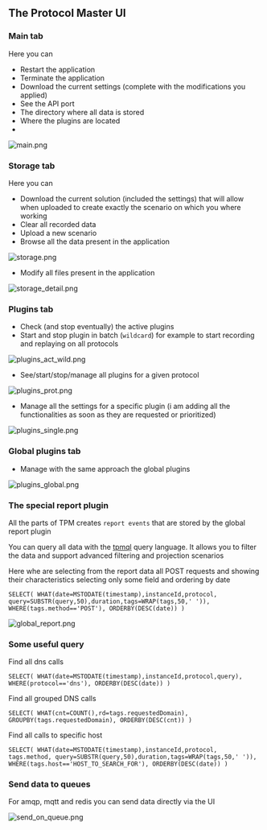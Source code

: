 ## The Protocol Master UI

### Main tab

Here you can

* Restart the application
* Terminate the application
* Download the current settings (complete with the modifications you applied)
* See the API port
* The directory where all data is stored
* Where the plugins are located
*

![main.png](ui/main.png)

### Storage tab

Here you can

* Download the current solution (included the settings) that will allow when uploaded to create exactly the scenario on
  which you where working
* Clear all recorded data
* Upload a new scenario
* Browse all the data present in the application

![storage.png](ui/storage.png)

* Modify all files present in the application

![storage_detail.png](ui/storage_detail.png)

### Plugins tab

* Check (and stop eventually) the active plugins
* Start and stop plugin in batch (`wildcard`) for example to start recording and replaying on all protocols

![plugins_act_wild.png](ui/plugins_act_wild.png)

* See/start/stop/manage all plugins for a given protocol

![plugins_prot.png](ui/plugins_prot.png)

* Manage all the settings for a specific plugin (i am adding all the functionalities as soon as they are requested or
  prioritized)

![plugins_single.png](ui/plugins_single.png)

### Global plugins tab

* Manage with the same approach the global plugins

![plugins_global.png](ui/plugins_global.png)

### The special report plugin

All the parts of TPM creates `report events` that are stored by the global report plugin

You can query all data with the [tpmql](tpmql.md) query language. It allows you to filter the
data and support advanced filtering and projection scenarios

Here whe are selecting from the report data all POST requests and showing their
characteristics selecting only some field and ordering by date

`
SELECT(
    WHAT(date=MSTODATE(timestamp),instanceId,protocol,
        query=SUBSTR(query,50),duration,tags=WRAP(tags,50,' ')),
    WHERE(tags.method=='POST'),
    ORDERBY(DESC(date))
)
`

![global_report.png](ui/global_report.png)

### Some useful query

Find all dns calls

`SELECT(
    WHAT(date=MSTODATE(timestamp),instanceId,protocol,query),
    WHERE(protocol=='dns'),
    ORDERBY(DESC(date))
)`

Find all grouped DNS calls

`SELECT(
    WHAT(cnt=COUNT(),rd=tags.requestedDomain),
GROUPBY(tags.requestedDomain),
ORDERBY(DESC(cnt))
)`

Find all calls to specific host

`SELECT(
  WHAT(date=MSTODATE(timestamp),instanceId,protocol,
  tags.method,
  query=SUBSTR(query,50),duration,tags=WRAP(tags,50,' ')),
  WHERE(tags.host=='HOST_TO_SEARCH_FOR'),
  ORDERBY(DESC(date))
)`

### Send data to queues

For amqp, mqtt and redis you can send data directly via the UI

![send_on_queue.png](ui/send_on_queue.png)